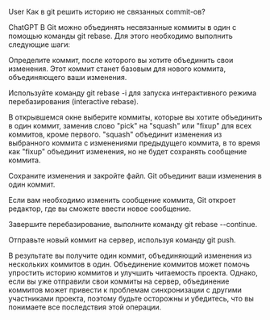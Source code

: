 User
Как в git решить историю не связанных commit-ов?

ChatGPT
В Git можно объединять несвязанные коммиты в один с помощью команды git rebase. Для этого необходимо выполнить следующие шаги:

Определите коммит, после которого вы хотите объединить свои изменения. Этот коммит станет базовым для нового коммита, объединяющего ваши изменения.

Используйте команду git rebase -i для запуска интерактивного режима перебазирования (interactive rebase).

В открывшемся окне выберите коммиты, которые вы хотите объединить в один коммит, заменив слово "pick" на "squash" или "fixup" для всех коммитов, кроме первого. "squash" объединит изменения из выбранного коммита с изменениями предыдущего коммита, в то время как "fixup" объединит изменения, но не будет сохранять сообщение коммита.

Сохраните изменения и закройте файл. Git объединит ваши изменения в один коммит.

Если вам необходимо изменить сообщение коммита, Git откроет редактор, где вы сможете ввести новое сообщение.

Завершите перебазирование, выполните команду git rebase --continue.

Отправьте новый коммит на сервер, используя команду git push.

В результате вы получите один коммит, объединяющий изменения из нескольких коммитов в один. Объединение коммитов может помочь упростить историю коммитов и улучшить читаемость проекта. Однако, если вы уже отправили свои коммиты на сервер, объединение коммитов может привести к проблемам синхронизации с другими участниками проекта, поэтому будьте осторожны и убедитесь, что вы понимаете все последствия этой операции.